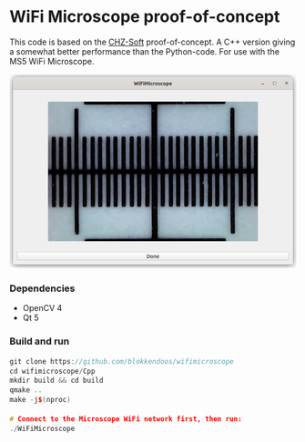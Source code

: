 # WiFi Microscope proof-of-concept

This code is based on the [CHZ-Soft](https://github.com/czietz/wifimicroscope) proof-of-concept.
A C++ version giving a somewhat better performance than the Python-code.
For use with the MS5 WiFi Microscope.

![Screenshot](Screenshot.png?raw=true "Screenshot")

### Dependencies
- OpenCV 4
- Qt 5

### Build and run
```C++
git clone https://github.com/blokkendoos/wifimicroscope
cd wifimicroscope/Cpp
mkdir build && cd build
qmake ..
make -j$(nproc)

# Connect to the Microscope WiFi network first, then run:
./WiFiMicroscope
```
